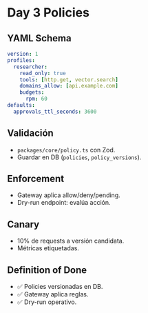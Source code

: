 # Day 3 Policies

## YAML Schema
```yaml
version: 1
profiles:
  researcher:
    read_only: true
    tools: [http.get, vector.search]
    domains_allow: [api.example.com]
    budgets:
      rpm: 60
defaults:
  approvals_ttl_seconds: 3600
```

## Validación
- `packages/core/policy.ts` con Zod.
- Guardar en DB (`policies`, `policy_versions`).

## Enforcement
- Gateway aplica allow/deny/pending.
- Dry-run endpoint: evalúa acción.

## Canary
- 10% de requests a versión candidata.
- Métricas etiquetadas.

## Definition of Done
- ✅ Policies versionadas en DB.
- ✅ Gateway aplica reglas.
- ✅ Dry-run operativo.

